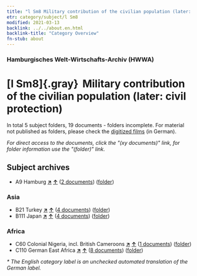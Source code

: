 ```yaml
---
title: "l Sm8 Military contribution of the civilian population (later: civil protection)"
etr: category/subject/l Sm8
modified: 2021-03-13
backlink: ../../about.en.html
backlink-title: "Category Overview"
fn-stub: about
---
```


### Hamburgisches Welt-Wirtschafts-Archiv (HWWA)
# [l Sm8]{.gray}&#8201; Military contribution of the civilian population (later: civil protection)&#160; 





In total 5 subject folders, 19 documents - folders incomplete.
For material not published as folders, please check the [digitized films](/film/h1_sh) (in German).

_For direct access to the documents, click the "(xy documents)" link, for folder information use the "(folder)" link._

## Subject archives


- A9 Hamburg [**&nearr;**](../../../geo/i/140905/about.en.html "Hamburg (all folders)") [**&uarr;**](../../../geo/about.en.html#A9 "Country category system") (<a href="https://pm20.zbw.eu/dfgview/sh/140905,144796" title="about: Hamburg : Military contribution of the civilian population (later: civil protection)" target="_blank">2 documents</a>) ([folder](http://purl.org/pressemappe20/folder/sh/140905,144796))

### Asia

- B21 Turkey [**&nearr;**](../../../geo/i/141111/about.en.html "Turkey (all folders)") [**&uarr;**](../../../geo/about.en.html#B21 "Country category system") (<a href="https://pm20.zbw.eu/dfgview/sh/141111,144796" title="about: Turkey : Military contribution of the civilian population (later: civil protection)" target="_blank">4 documents</a>) ([folder](http://purl.org/pressemappe20/folder/sh/141111,144796))
- B111 Japan [**&nearr;**](../../../geo/i/141272/about.en.html "Japan (all folders)") [**&uarr;**](../../../geo/about.en.html#B111 "Country category system") (<a href="https://pm20.zbw.eu/dfgview/sh/141272,144796" title="about: Japan : Military contribution of the civilian population (later: civil protection)" target="_blank">4 documents</a>) ([folder](http://purl.org/pressemappe20/folder/sh/141272,144796))

### Africa

- C60 Colonial Nigeria, incl. British Cameroons [**&nearr;**](../../../geo/i/141409/about.en.html "Colonial Nigeria, incl. British Cameroons (all folders)") [**&uarr;**](../../../geo/about.en.html#C60 "Country category system") (<a href="https://pm20.zbw.eu/dfgview/sh/141409,144796" title="about: Colonial Nigeria, incl. British Cameroons : Military contribution of the civilian population (later: civil protection)" target="_blank">1 documents</a>) ([folder](http://purl.org/pressemappe20/folder/sh/141409,144796))
- C110 German East Africa [**&nearr;**](../../../geo/i/141471/about.en.html "German East Africa (all folders)") [**&uarr;**](../../../geo/about.en.html#C110 "Country category system") (<a href="https://pm20.zbw.eu/dfgview/sh/141471,144796" title="about: German East Africa : Military contribution of the civilian population (later: civil protection)" target="_blank">8 documents</a>) ([folder](http://purl.org/pressemappe20/folder/sh/141471,144796))


_* The English category label is an unchecked automated translation of the German label._

